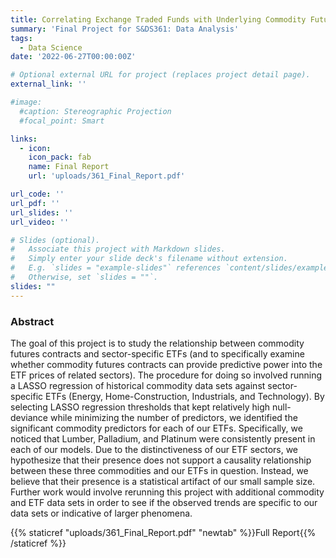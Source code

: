 ```yaml
---
title: Correlating Exchange Traded Funds with Underlying Commodity Future Contracts
summary: 'Final Project for S&DS361: Data Analysis'
tags:
  - Data Science
date: '2022-06-27T00:00:00Z'

# Optional external URL for project (replaces project detail page).
external_link: ''

#image: 
  #caption: Stereographic Projection
  #focal_point: Smart

links:
  - icon: 
    icon_pack: fab
    name: Final Report
    url: 'uploads/361_Final_Report.pdf'

url_code: ''
url_pdf: ''
url_slides: ''
url_video: ''

# Slides (optional).
#   Associate this project with Markdown slides.
#   Simply enter your slide deck's filename without extension.
#   E.g. `slides = "example-slides"` references `content/slides/example-slides.md`.
#   Otherwise, set `slides = ""`.
slides: ""
---
```



### Abstract

The goal of this project is to study the relationship between commodity futures contracts and sector-specific
ETFs (and to specifically examine whether commodity futures contracts can provide predictive power into
the ETF prices of related sectors). The procedure for doing so involved running a LASSO regression of
historical commodity data sets against sector-specific ETFs (Energy, Home-Construction, Industrials, and
Technology). By selecting LASSO regression thresholds that kept relatively high null-deviance while minimizing the number of predictors, we identified the significant commodity predictors for each of our ETFs.
Specifically, we noticed that Lumber, Palladium, and Platinum were consistently present in each of our
models. Due to the distinctiveness of our ETF sectors, we hypothesize that their presence does not support
a causality relationship between these three commodities and our ETFs in question. Instead, we believe that
their presence is a statistical artifact of our small sample size. Further work would involve rerunning this
project with additional commodity and ETF data sets in order to see if the observed trends are specific to
our data sets or indicative of larger phenomena.


{{% staticref "uploads/361_Final_Report.pdf" "newtab" %}}Full Report{{% /staticref %}}